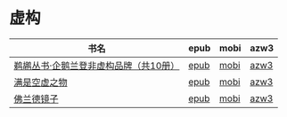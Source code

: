 # 虚构

| 书名 | epub | mobi | azw3 |
| --- | --- | --- | --- |
| [鹈鹕丛书·企鹅兰登非虚构品牌（共10册）](http://ct.dalanmei.com/f/31084289-771240928-f9ee16) | [epub](http://ct.dalanmei.com/f/31084289-771240928-f9ee16) | [mobi](http://ct.dalanmei.com/f/31084289-771229307-128907) | [azw3](http://ct.dalanmei.com/f/31084289-771232962-0c7001) |
| [满是空虚之物](http://ct.dalanmei.com/f/31084289-570270113-d2e0e6) | [epub](http://ct.dalanmei.com/f/31084289-570270113-d2e0e6) | [mobi](http://ct.dalanmei.com/f/31084289-570127653-83b768) | [azw3](http://ct.dalanmei.com/f/31084289-571409729-6aa3ab) |
| [佛兰德镜子](http://ct.dalanmei.com/f/31084289-571807338-f36b24) | [epub](http://ct.dalanmei.com/f/31084289-571807338-f36b24) | [mobi](http://ct.dalanmei.com/f/31084289-571539546-136f49) | [azw3](http://ct.dalanmei.com/f/31084289-572196100-7de689) |

